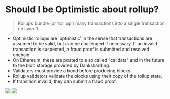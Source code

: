 # Should I be Optimistic about rollup?

> Rollups bundle (or ’roll up’) many transactions into a single transaction on layer 1.

<div grid="~ cols-2 gap-2" m="t-2">
<div>

- Optimistic rollups are 'optimistic' in the sense that transactions are assumed to be valid, but can be challenged if necessary. If an invalid transaction is suspected, a fraud proof is submitted and resolved onchain.
- On Ethereum, these are posted to a so called "calldata" and in the future to the blob storage provided by Danksharding.
- Validators must provide a bond before producing blocks.
- Rollup validators validate the blocks using their copy of the rollup state.
- If transition invalid, they can submit a fraud proof.

</div>
<div>
  <img border="rounded" src="/rollup-batch.svg">

  <img border="rounded" src="/fraud-proof.svg">

</div>
  
</div>